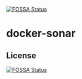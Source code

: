 [![FOSSA Status](https://app.fossa.io/api/projects/git%2Bgithub.com%2Fjanritter%2Fdocker-sonar.svg?type=shield)](https://app.fossa.io/projects/git%2Bgithub.com%2Fjanritter%2Fdocker-sonar?ref=badge_shield)

# docker-sonar

## License
[![FOSSA Status](https://app.fossa.io/api/projects/git%2Bgithub.com%2Fjanritter%2Fdocker-sonar.svg?type=large)](https://app.fossa.io/projects/git%2Bgithub.com%2Fjanritter%2Fdocker-sonar?ref=badge_large)